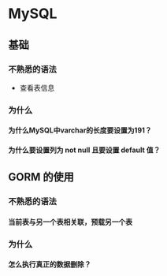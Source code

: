 # MySQL

## 基础

### 不熟悉的语法

- 查看表信息

### 为什么

#### 为什么MySQL中varchar的长度要设置为191？

#### 为什么要设置列为 not null 且要设置 default 值？

## GORM 的使用

### 不熟悉的语法

#### 当前表与另一个表相关联，预载另一个表

### 为什么

#### 怎么执行真正的数据删除？

